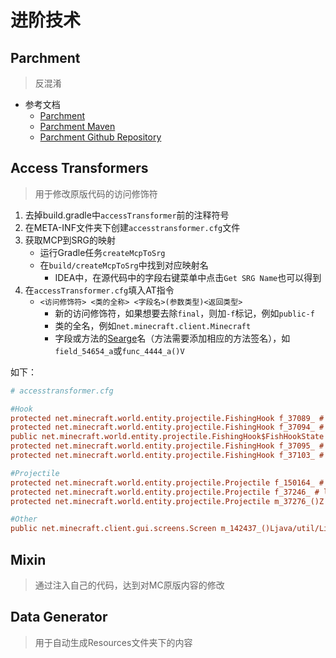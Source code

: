 ---
---

# 进阶技术

## Parchment

>反混淆

+ 参考文档
  + [Parchment](https://parchmentmc.org/)
  + [Parchment Maven](https://maven.parchmentmc.org)
  + [Parchment Github Repository](https://github.com/ParchmentMC/Parchment)

## Access Transformers

>用于修改原版代码的访问修饰符

1. 去掉build.gradle中`accessTransformer`前的注释符号
2. 在META-INF文件夹下创建`accesstransformer.cfg`文件
3. 获取MCP到SRG的映射
    + 运行Gradle任务`createMcpToSrg`
    + 在`build/createMcpToSrg`中找到对应映射名
      + IDEA中，在源代码中的字段右键菜单中点击`Get SRG Name`也可以得到
4. 在`accessTransformer.cfg`填入AT指令
    + `<访问修饰符> <类的全称> <字段名>(参数类型)<返回类型>`
      + 新的访问修饰符，如果想要去除`final`，则加`-f`标记，例如`public-f`
      + 类的全名，例如`net.minecraft.client.Minecraft`
      + 字段或方法的[Searge](./0.0.序言#你或许应该了解)名（方法需要添加相应的方法签名），如`field_54654_a`或`func_4444_a()V`

如下：

```cfg
# accesstransformer.cfg

#Hook
protected net.minecraft.world.entity.projectile.FishingHook f_37089_ # nibble
protected net.minecraft.world.entity.projectile.FishingHook f_37094_ # hookedIn
public net.minecraft.world.entity.projectile.FishingHook$FishHookState
protected net.minecraft.world.entity.projectile.FishingHook f_37095_ # currentState
protected net.minecraft.world.entity.projectile.FishingHook f_37103_ # life

#Projectile
protected net.minecraft.world.entity.projectile.Projectile f_150164_ # hasBeenShot
protected net.minecraft.world.entity.projectile.Projectile f_37246_ # leftOwner
protected net.minecraft.world.entity.projectile.Projectile m_37276_()Z # checkLeftOwner

#Other
public net.minecraft.client.gui.screens.Screen m_142437_()Ljava/util/List; #narratables
```

## Mixin

>通过注入自己的代码，达到对MC原版内容的修改

## Data Generator

>用于自动生成Resources文件夹下的内容

